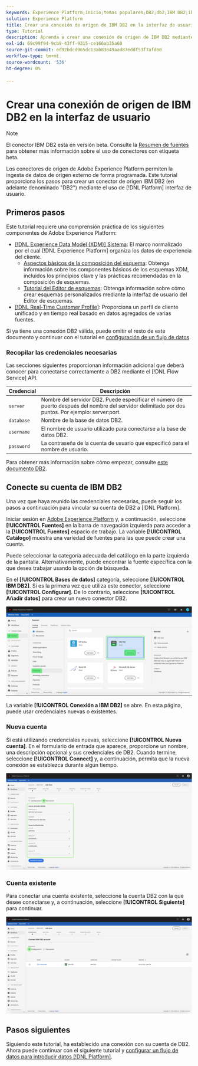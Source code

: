 ```yaml
---
keywords: Experience Platform;inicio;temas populares;DB2;db2;IBM DB2;ibm db2
solution: Experience Platform
title: Crear una conexión de origen de IBM DB2 en la interfaz de usuario
type: Tutorial
description: Aprenda a crear una conexión de origen de IBM DB2 mediante la interfaz de usuario de Adobe Experience Platform.
exl-id: 69c99f94-9cb9-43ff-9315-ce166ab35a60
source-git-commit: ed92bdcd965dc13ab83649aad87eddf53f7afd60
workflow-type: tm+mt
source-wordcount: '536'
ht-degree: 0%

---
```


# Crear una conexión de origen de IBM DB2 en la interfaz de usuario

>[!NOTE]
>
> El conector IBM DB2 está en versión beta. Consulte la [Resumen de fuentes](../../../../home.md#terms-and-conditions) para obtener más información sobre el uso de conectores con etiqueta beta.

Los conectores de origen de Adobe Experience Platform permiten la ingesta de datos de origen externo de forma programada. Este tutorial proporciona los pasos para crear un conector de origen IBM DB2 (en adelante denominado &quot;DB2&quot;) mediante el uso de [!DNL Platform] interfaz de usuario.

## Primeros pasos

Este tutorial requiere una comprensión práctica de los siguientes componentes de Adobe Experience Platform:

* [[!DNL Experience Data Model (XDM)] Sistema](../../../../../xdm/home.md): El marco normalizado por el cual [!DNL Experience Platform] organiza los datos de experiencia del cliente.
   * [Aspectos básicos de la composición del esquema](../../../../../xdm/schema/composition.md): Obtenga información sobre los componentes básicos de los esquemas XDM, incluidos los principios clave y las prácticas recomendadas en la composición de esquemas.
   * [Tutorial del Editor de esquemas](../../../../../xdm/tutorials/create-schema-ui.md): Obtenga información sobre cómo crear esquemas personalizados mediante la interfaz de usuario del Editor de esquemas.
* [[!DNL Real-Time Customer Profile]](../../../../../profile/home.md): Proporciona un perfil de cliente unificado y en tiempo real basado en datos agregados de varias fuentes.

Si ya tiene una conexión DB2 válida, puede omitir el resto de este documento y continuar con el tutorial en [configuración de un flujo de datos](../../dataflow/databases.md).

### Recopilar las credenciales necesarias

Las secciones siguientes proporcionan información adicional que deberá conocer para conectarse correctamente a DB2 mediante el [!DNL Flow Service] API.

| Credencial | Descripción |
| ---------- | ----------- |
| `server` | Nombre del servidor DB2. Puede especificar el número de puerto después del nombre del servidor delimitado por dos puntos. Por ejemplo: server:port. |
| `database` | Nombre de la base de datos DB2. |
| `username` | El nombre de usuario utilizado para conectarse a la base de datos DB2. |
| `password` | La contraseña de la cuenta de usuario que especificó para el nombre de usuario. |

Para obtener más información sobre cómo empezar, consulte [este documento DB2](https://www.ibm.com/support/knowledgecenter/SSFMBX/com.ibm.swg.im.dashdb.doc/connecting/connect_credentials.html).

## Conecte su cuenta de IBM DB2

Una vez que haya reunido las credenciales necesarias, puede seguir los pasos a continuación para vincular su cuenta de DB2 a [!DNL Platform].

Iniciar sesión en [Adobe Experience Platform](https://platform.adobe.com) y, a continuación, seleccione **[!UICONTROL Fuentes]** en la barra de navegación izquierda para acceder a la **[!UICONTROL Fuentes]** espacio de trabajo. La variable **[!UICONTROL Catálogo]** muestra una variedad de fuentes para las que puede crear una cuenta.

Puede seleccionar la categoría adecuada del catálogo en la parte izquierda de la pantalla. Alternativamente, puede encontrar la fuente específica con la que desea trabajar usando la opción de búsqueda.

En el **[!UICONTROL Bases de datos]** categoría, seleccione **[!UICONTROL IBM DB2]**. Si es la primera vez que utiliza este conector, seleccione **[!UICONTROL Configurar]**. De lo contrario, seleccione **[!UICONTROL Añadir datos]** para crear un nuevo conector DB2.

![catálogo](../../../../images/tutorials/create/ibm-db2/catalog.png)

La variable **[!UICONTROL Conexión a IBM DB2]** se abre. En esta página, puede usar credenciales nuevas o existentes.

### Nueva cuenta

Si está utilizando credenciales nuevas, seleccione **[!UICONTROL Nueva cuenta]**. En el formulario de entrada que aparece, proporcione un nombre, una descripción opcional y sus credenciales de DB2. Cuando termine, seleccione **[!UICONTROL Connect]** y, a continuación, permita que la nueva conexión se establezca durante algún tiempo.

![connect](../../../../images/tutorials/create/ibm-db2/new.png)

### Cuenta existente

Para conectar una cuenta existente, seleccione la cuenta DB2 con la que desee conectarse y, a continuación, seleccione **[!UICONTROL Siguiente]** para continuar.

![existente](../../../../images/tutorials/create/ibm-db2/existing.png)

## Pasos siguientes

Siguiendo este tutorial, ha establecido una conexión con su cuenta de DB2. Ahora puede continuar con el siguiente tutorial y [configurar un flujo de datos para introducir datos [!DNL Platform]](../../dataflow/databases.md).
